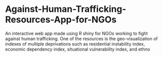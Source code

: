 # Against-Human-Trafficking-Resources-App-for-NGOs
An interactive web app made using R shiny for NGOs working to fight against human trafficking. One of the resources is the geo-visualization of indexes of multiple deprivations such as residential instability index, economic dependency index, situational vulnerability index, and ethno
